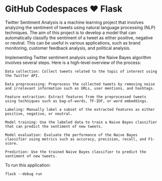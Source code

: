# GitHub Codespaces ♥️ Flask

Twitter Sentiment Analysis is a machine learning project that involves analyzing the sentiment of tweets using natural language processing (NLP) techniques. The aim of this project is to develop a model that can automatically classify the sentiment of a tweet as either positive, negative or neutral. This can be useful in various applications, such as brand monitoring, customer feedback analysis, and political analysis.

Implementing Twitter sentiment analysis using the Naive Bayes algorithm involves several steps. Here is a high-level overview of the process:
```
Data collection: Collect tweets related to the topic of interest using the Twitter API.

Data preprocessing: Preprocess the collected tweets by removing noise and irrelevant information such as URLs, user mentions, and hashtags.

Feature extraction: Extract features from the preprocessed tweets using techniques such as bag-of-words, TF-IDF, or word embeddings.

Labeling: Manually label a subset of the extracted features as either positive, negative, or neutral.

Model training: Use the labeled data to train a Naive Bayes classifier that can predict the sentiment of new tweets.

Model evaluation: Evaluate the performance of the Naive Bayes classifier using metrics such as accuracy, precision, recall, and F1-score.

Prediction: Use the trained Naive Bayes classifier to predict the sentiment of new tweets.
```

To run this application:

```
flask --debug run
```
